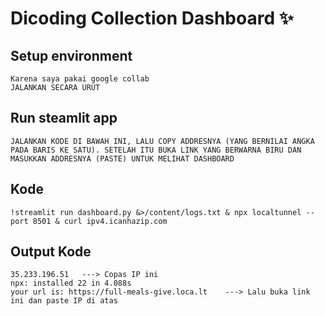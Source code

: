 # Dicoding Collection Dashboard ✨

## Setup environment
```
Karena saya pakai google collab
JALANKAN SECARA URUT
```

## Run steamlit app
```
JALANKAN KODE DI BAWAH INI, LALU COPY ADDRESNYA (YANG BERNILAI ANGKA PADA BARIS KE SATU). SETELAH ITU BUKA LINK YANG BERWARNA BIRU DAN MASUKKAN ADDRESNYA (PASTE) UNTUK MELIHAT DASHBOARD
```
## Kode
```
!streamlit run dashboard.py &>/content/logs.txt & npx localtunnel --port 8501 & curl ipv4.icanhazip.com
```
## Output Kode
```
35.233.196.51   ---> Copas IP ini
npx: installed 22 in 4.088s
your url is: https://full-meals-give.loca.lt    ---> Lalu buka link ini dan paste IP di atas
```
